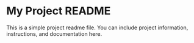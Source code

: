 # My Project README

This is a simple project readme file.
You can include project information, instructions, and documentation here.
